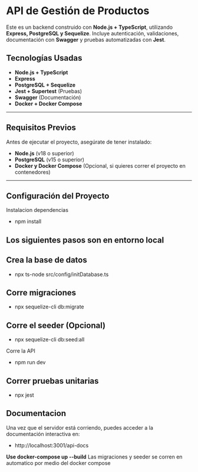 # API de Gestión de Productos

Este es un backend construido con **Node.js + TypeScript**, utilizando **Express, PostgreSQL y Sequelize**.
Incluye autenticación, validaciones, documentación con **Swagger** y pruebas automatizadas con **Jest**.

## Tecnologías Usadas

- **Node.js + TypeScript**
- **Express**
- **PostgreSQL + Sequelize**
- **Jest + Supertest** (Pruebas)
- **Swagger** (Documentación)
- **Docker + Docker Compose**

---

## **Requisitos Previos**

Antes de ejecutar el proyecto, asegúrate de tener instalado:

- **Node.js** (v18 o superior)
- **PostgreSQL** (v15 o superior)
- **Docker y Docker Compose** (Opcional, si quieres correr el proyecto en contenedores)

---

## **Configuración del Proyecto**

Instalacion dependencias

- npm install

## **Los siguientes pasos son en entorno local** ##

## Crea la base de datos

- npx ts-node src/config/initDatabase.ts

## Corre migraciones

- npx sequelize-cli db:migrate

## Corre el seeder (Opcional)

- npx sequelize-cli db:seed:all

Corre la API

- npm run dev

## **Correr pruebas unitarias**

- npx jest

## **Documentacion**

Una vez que el servidor está corriendo, puedes acceder a la documentación interactiva en:

 - http://localhost:3001/api-docs

**Use docker-compose up --build**
Las migraciones y seeder se corren en automatico por medio del docker compose 